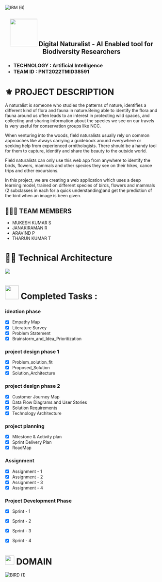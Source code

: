 ![IBM (6)](https://user-images.githubusercontent.com/89471037/200232377-9b1da2e8-dac9-4565-9f7b-9d0f540f5b0c.gif)
<h2 align="center"><img src="https://user-images.githubusercontent.com/89471037/201676381-ba6f7701-d712-40b9-b155-5cc314e1eba1.gif" width="90px"> Digital Naturalist - AI Enabled tool for Biodiversity Researchers</h2>

<h3><ul>
<li>TECHNOLOGY : Artificial Intelligence</li>
<li>TEAM ID : PNT2022TMID38591</li>
</h3>

# ⚜️ PROJECT DESCRIPTION

A naturalist is someone who studies the patterns of nature, identifies a different kind of flora and fauna in nature.Being able to identify the flora and fauna around us often leads to an interest in protecting wild spaces, and collecting and sharing information about the species we see on our travels is very useful for conservation groups like NCC.

When venturing into the woods, field naturalists usually rely on common approaches like always carrying a guidebook around everywhere or seeking help from experienced ornithologists. There should be a handy tool for them to capture, identify and share the beauty to the outside world. 

Field naturalists can only use this web app from anywhere to identify the birds, flowers, mammals and other species they see on their hikes, canoe trips and other excursions.


In this project, we are creating a web application which uses a deep learning model, trained on different species of birds, flowers and mammals (2 subclasses in each for a quick understanding)and get the prediction of the bird when an image is been given.

## 🧑🏻‍🦰 TEAM MEMBERS

- MUKESH KUMAR S
- JANAKIRAMAN R
- ARAVIND P
- THARUN KUMAR T


# 😵‍💫 Technical Architecture

<img src="https://user-images.githubusercontent.com/89471037/201671567-5b185ebb-02e2-4428-8d4d-5ac307772400.gif">

 <h1><img src="https://user-images.githubusercontent.com/89471037/202525131-01c29de9-6561-43cb-9d81-20eeef68fa5e.png"  width="45" height="45">  Completed Tasks : </h1>

<h3> ideation phase </h3>

- [x] Empathy Map <br>
- [x] Literature Survey <br>
- [x] Problem Statement <br>
- [x] Brainstorm_and_Idea_Prioritization <br>

<h3>project design phase 1 </h3>

- [x] Problem_solution_fit  <br>
- [x] Proposed_Solution <br>
- [x] Solution_Architecture <br>

<h3>project design phase 2</h3>

- [x] Customer Journey Map <br>
- [x] Data Flow Diagrams and User Stories <br>
- [x] Solution Requirements <br>
- [x] Technology Architecture <br>

<h3>project planning</h3>

- [x] Milestone & Activity plan<br>
- [x] Sprint Delivery Plan <br>
- [x]  RoadMap <br>

<h3>Assignment</h3>

- [x] Assignment - 1 <br>
- [x] Assignment - 2  <br>
- [x] Assignment - 3  <br>
- [x] Assignment - 4 <br>

<h3>Project Development Phase</h3>

- [x] Sprint - 1 <br>
- [x] Sprint - 2 <br>
- [x] Sprint - 3 <br>
- [x] Sprint - 4 <br>





# <img src="https://user-images.githubusercontent.com/89471037/202519864-edc05a08-07f1-4b65-9ae3-ce8ddbc96020.png"  width="30px"> <b>DOMAIN</b>
![BIRD (1)](https://user-images.githubusercontent.com/89471037/202522077-c5403cc2-5f46-4c29-a393-adb849d8dca5.gif)





